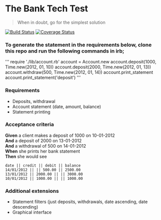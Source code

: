 # The Bank Tech Test

>When in doubt, go for the simplest solution

[![Build Status](https://travis-ci.org/innlouvate/bank_tech_test.svg?branch=master)](https://travis-ci.org/innlouvate/bank_tech_test)
[![Coverage Status](https://coveralls.io/repos/github/innlouvate/bank_tech_test/badge.svg?branch=master)](https://coveralls.io/github/innlouvate/bank_tech_test?branch=master)

### To generate the statement in the requirements below, clone this repo and run the following commands in irb;
'''
require './lib/account.rb'
account = Account.new
account.deposit(1000, Time.new(2012, 01, 10))
account.deposit(2000, Time.new(2012, 01, 13))
account.withdraw(500, Time.new(2012, 01, 14))
account.print_statement
account.print_statement('deposit')
'''


### Requirements
* Deposits, withdrawal
* Account statement (date, amount, balance)
* Statement printing

### Acceptance criteria

**Given** a client makes a deposit of 1000 on 10-01-2012  
**And** a deposit of 2000 on 13-01-2012  
**And** a withdrawal of 500 on 14-01-2012  
**When** she prints her bank statement  
**Then** she would see  


```
date || credit || debit || balance
14/01/2012 || || 500.00 || 2500.00
13/01/2012 || 2000.00 || || 3000.00
10/01/2012 || 1000.00 || || 1000.00
```

### Additional extensions

* Statement filters (just deposits, withdrawals, date ascending, date descending)
* Graphical interface
